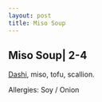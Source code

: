 ```yaml
---
layout: post
title: Miso Soup
---
```


## Miso Soup| 2-4

[Dashi](../sauces/dashi-for-cooking), miso, tofu, scallion.

Allergies: Soy / Onion 